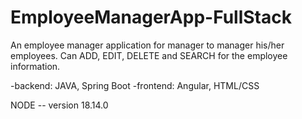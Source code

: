 # EmployeeManagerApp-FullStack
An employee manager application for manager to manager his/her employees. Can ADD, EDIT, DELETE and SEARCH for the employee information.

-backend: JAVA, Spring Boot
-frontend: Angular, HTML/CSS

NODE -- version 18.14.0
